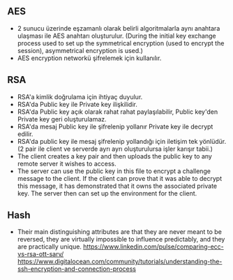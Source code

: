 ## AES
- 2 sunucu üzerinde eşzamanlı olarak belirli algoritmalarla aynı anahtara ulaşması ile AES anahtarı oluşturulur. 
(During the initial key exchange process used to set up the symmetrical encryption (used to encrypt the session), asymmetrical encryption is used.)
- AES encryption networkü şifrelemek için kullanılır.
## RSA
- RSA'a kimlik doğrulama için ihtiyaç duyulur.
- RSA'da Public key ile Private key ilişkilidir.
- RSA'da Public key açık olarak rahat rahat paylaşılabilir, Public key'den Private key geri oluşturulamaz.
- RSA'da mesaj Public key ile şifrelenip yollanır Private key ile decrypt edilir.
- RSA'da public key ile mesaj şifrelenip yollandığı için iletişim tek yönlüdür. (2 pair ile client ve serverde ayrı ayrı oluşturulursa işler karışır tabii.)
- The client creates a key pair and then uploads the public key to any remote server it wishes to access. 
- The server can use the public key in this file to encrypt a challenge message to the client. If the client can prove that it was able to decrypt this message, it has demonstrated that it owns the associated private key. The server then can set up the environment for the client.
## Hash
- Their main distinguishing attributes are that they are never meant to be reversed, they are virtually impossible to influence predictably, and they are practically unique.
https://www.linkedin.com/pulse/comparing-ecc-vs-rsa-ott-sarv/
https://www.digitalocean.com/community/tutorials/understanding-the-ssh-encryption-and-connection-process
